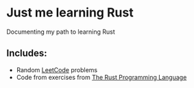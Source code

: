 # Just me learning Rust

Documenting my path to learning Rust

## Includes:

- Random [LeetCode](leetcode.com/) problems
- Code from exercises from [The Rust Programming Language](https://doc.rust-lang.org/book/)
